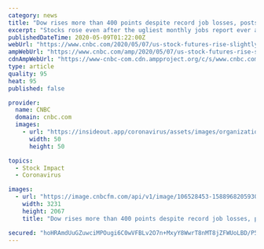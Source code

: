 ```yaml
---
category: news
title: "Dow rises more than 400 points despite record job losses, posts first weekly gain in three"
excerpt: "Stocks rose even after the ugliest monthly jobs report ever as investors bet the worst of the coronavirus and its economic impact has passed."
publishedDateTime: 2020-05-09T01:22:00Z
webUrl: "https://www.cnbc.com/2020/05/07/us-stock-futures-rise-slightly-after-nasdaq-composite-claws-back-2020-losses-jobs-report-ahead.html"
ampWebUrl: "https://www.cnbc.com/amp/2020/05/07/us-stock-futures-rise-slightly-after-nasdaq-composite-claws-back-2020-losses-jobs-report-ahead.html"
cdnAmpWebUrl: "https://www-cnbc-com.cdn.ampproject.org/c/s/www.cnbc.com/amp/2020/05/07/us-stock-futures-rise-slightly-after-nasdaq-composite-claws-back-2020-losses-jobs-report-ahead.html"
type: article
quality: 95
heat: 95
published: false

provider:
  name: CNBC
  domain: cnbc.com
  images:
    - url: "https://insideout.app/coronavirus/assets/images/organizations/cnbc.com-50x50.jpg"
      width: 50
      height: 50

topics:
  - Stock Impact
  - Coronavirus

images:
  - url: "https://image.cnbcfm.com/api/v1/image/106528453-1588968205930img_10_57_198_247655_1000-1588968027025.jpg?v=1588968260"
    width: 3231
    height: 2067
    title: "Dow rises more than 400 points despite record job losses, posts first weekly gain in three"

secured: "hoHRAmdUuGZuwciMPOugi6C0wVFBLv2O7n+MxyY8WwrT8nMT8jZFWUoLBD/P54snxS5NDZQvPcvFjMGlRBScRhufYd5j0RCrYwbmhIDJsmg7W4HIk8P+cGkihWjVQTFdfNjRGjfDf5fTdFMlXfcY/PkSBSzUrc+KPO+uyxzZnbkpqrc4Pwu2seKWJYwJndcoP4lqpf1mI04vAb67pDLP8YdNDacLxFqcjYFmvus/eJoevip0icWSlDhQWk7OrDE6/dRRMv9ffmbMyyKtNpPDbYVuI/jaVSUr/QH8rlOpNI2dJJBFre53R1/fRs43h1hYHYNp9AaVqKzVryRWK/M/3zUF1Bf5pKiEiaVMvwy5kHOV77NLgfM6ybOgWygsHcQGfAFhOFxIVE8YASMND90c5cJ5DD3v091cjVCSZ8d1B92adezTsYmUxLWYkFO5lQhSPeZlHq6fc45Udmw4nIo/r1m55f8OW1FawK6Tw9QscyA=;WVKmMs+ijEvJgFWQ0elQ1A=="
---
```


